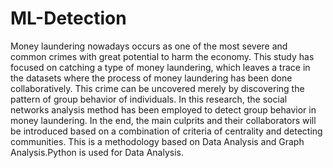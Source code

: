 # ML-Detection
Money laundering nowadays occurs as one of the most severe and common crimes with great potential to harm the economy. This study has focused on catching a type of money laundering,
which leaves a trace in the datasets where the process of money laundering has been done collaboratively. This crime can be uncovered merely by discovering the pattern of group behavior
of individuals. In this research, the social networks analysis method has been employed to detect group behavior in money laundering.
In the end, the main culprits and their collaborators will be introduced based on a combination of criteria of centrality and detecting communities. This is a methodology based on
Data Analysis and Graph Analysis.Python is used for Data Analysis.
